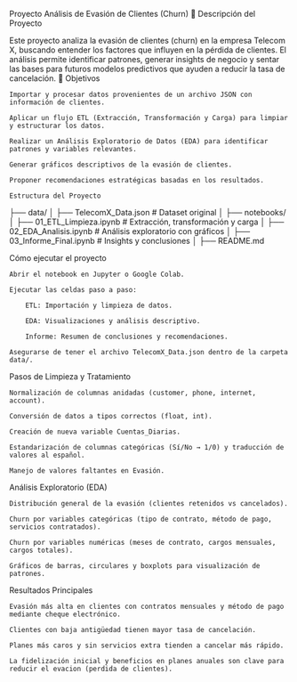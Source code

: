 Proyecto Análisis de Evasión de Clientes (Churn)
📌 Descripción del Proyecto

Este proyecto analiza la evasión de clientes (churn) en la empresa Telecom X, buscando entender los factores que influyen en la pérdida de clientes.
El análisis permite identificar patrones, generar insights de negocio y sentar las bases para futuros modelos predictivos que ayuden a reducir la tasa de cancelación.
🎯 Objetivos

    Importar y procesar datos provenientes de un archivo JSON con información de clientes.

    Aplicar un flujo ETL (Extracción, Transformación y Carga) para limpiar y estructurar los datos.

    Realizar un Análisis Exploratorio de Datos (EDA) para identificar patrones y variables relevantes.

    Generar gráficos descriptivos de la evasión de clientes.

    Proponer recomendaciones estratégicas basadas en los resultados.

    Estructura del Proyecto

├── data/
│   ├── TelecomX_Data.json       # Dataset original
│
├── notebooks/
│   ├── 01_ETL_Limpieza.ipynb    # Extracción, transformación y carga
│   ├── 02_EDA_Analisis.ipynb    # Análisis exploratorio con gráficos
│   ├── 03_Informe_Final.ipynb   # Insights y conclusiones
│
├── README.md

Cómo ejecutar el proyecto

    Abrir el notebook en Jupyter o Google Colab.

    Ejecutar las celdas paso a paso:

        ETL: Importación y limpieza de datos.

        EDA: Visualizaciones y análisis descriptivo.

        Informe: Resumen de conclusiones y recomendaciones.

    Asegurarse de tener el archivo TelecomX_Data.json dentro de la carpeta data/.

Pasos de Limpieza y Tratamiento

    Normalización de columnas anidadas (customer, phone, internet, account).

    Conversión de datos a tipos correctos (float, int).

    Creación de nueva variable Cuentas_Diarias.

    Estandarización de columnas categóricas (Sí/No → 1/0) y traducción de valores al español.

    Manejo de valores faltantes en Evasión.

Análisis Exploratorio (EDA)

    Distribución general de la evasión (clientes retenidos vs cancelados).

    Churn por variables categóricas (tipo de contrato, método de pago, servicios contratados).

    Churn por variables numéricas (meses de contrato, cargos mensuales, cargos totales).

    Gráficos de barras, circulares y boxplots para visualización de patrones.

Resultados Principales

    Evasión más alta en clientes con contratos mensuales y método de pago mediante cheque electrónico.

    Clientes con baja antigüedad tienen mayor tasa de cancelación.

    Planes más caros y sin servicios extra tienden a cancelar más rápido.

    La fidelización inicial y beneficios en planes anuales son clave para reducir el evacion (perdida de clientes). 
    
    
    

